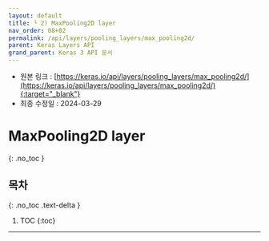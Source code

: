 ```yaml
---
layout: default
title: └ 2) MaxPooling2D layer
nav_order: 08+02
permalink: /api/layers/pooling_layers/max_pooling2d/
parent: Keras Layers API
grand_parent: Keras 3 API 문서
---
```


* 원본 링크 : [https://keras.io/api/layers/pooling_layers/max_pooling2d/](https://keras.io/api/layers/pooling_layers/max_pooling2d/){:target="_blank"}
* 최종 수정일 : 2024-03-29

# MaxPooling2D layer
{: .no_toc }

## 목차
{: .no_toc .text-delta }

1. TOC
{:toc}

---
